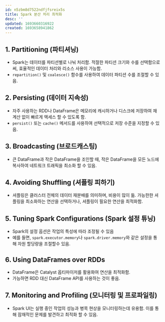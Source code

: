 ```yaml
---
id: n5zbm8d7522ndfjfsreix5s
title: Spark 분산 처리 최적화
desc: ''
updated: 1693660316922
created: 1693658941862
---
```


## 1. Partitioning (파티셔닝)

- Spark는 데이터를 파티션별로 나눠 처리함. 적절한 파티션 크기와 수를 선택함으로써, 효율적인 데이터 처리와 리소스 사용이 가능함.
- `repartition()` 및 `coalesce()` 함수를 사용하여 데이터 파티션 수를 조절할 수 있음.

## 2. Persisting (데이터 지속성)

- 자주 사용하는 RDD나 DataFrame은 메모리에 캐시하거나 디스크에 저장하여 재계산 없이 빠르게 액세스 할 수 있도록 함.
- `persist()` 또는 `cache()` 메서드를 사용하여 선택적으로 저장 수준을 지정할 수 있음.

## 3. Broadcasting (브로드캐스팅)

- 큰 DataFrame과 작은 DataFrame을 조인할 때, 작은 DataFrame을 모든 노드에 복사하여 네트워크 트래픽을 최소화 할 수 있음.

## 4. Avoiding Shuffling (셔플링 피하기)

- 셔플링은 클러스터 전체의 데이터 재분배를 의미하며, 비용이 많이 듦. 가능한한 셔플링을 최소화하는 연산을 선택하거나, 셔플링이 필요한 연산을 최적화함.

## 5. Tuning Spark Configurations (Spark 설정 튜닝)

- Spark의 설정 옵션은 작업의 특성에 따라 조정될 수 있음
- 예를 들면, `spark.executor.memory`나 `spark.driver.memory`와 같은 설정을 통해 자원 할당량을 조절할수 있음.

## 6. Using DataFrames over RDDs

- DataFrame은 Catalyst 옵티마이저를 활용화여 연산을 최적화함.
- 가능하면 RDD 대신 DataFrame API를 사용하는 것이 좋음.

## 7. Monitoring and Profiling (모니터링 및 프로파일링)

- Spark UI는 실행 중인 작업의 성능과 병목 현상을 모니터링하는데 유용함. 이를 통해 잠재적인 문제를 발견하고 최적화 할 수 있음.